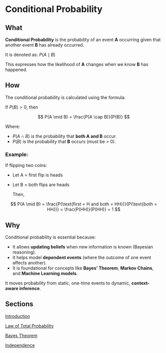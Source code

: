 # Conditional Probability

## **What**

**Conditional Probability** is the probability of an event **A** occurring given that another event **B** has already occurred.

It is denoted as: $P(A \mid B)$

This expresses how the likelihood of **A** changes when we know **B** has happened.

## **How**

The conditional probability is calculated using the formula: 

If $P(B) > 0$, then

$$
P(A \mid B) = \frac{P(A \cap B)}{P(B)}
$$

Where:

- $P(A \cap B)$ is the probability that **both A and B** occur.
- $P(B)$ is the probability that **B** occurs (must be > 0).

### Example:

If flipping two coins:

- Let A = first flip is heads
- Let B = both flips are heads
    
    Then,
    

$$
P(A \mid B) = \frac{P(\text{first = H and both = HH})}{P(\text{both = HH})} = \frac{P(HH)}{P(HH)} = 1
$$

## **Why**

Conditional probability is essential because:

- It allows **updating beliefs** when new information is known (Bayesian reasoning).
- It helps model **dependent events** (where the outcome of one event affects another).
- It is foundational for concepts like **Bayes’ Theorem**, **Markov Chains**, and **Machine Learning models**.

It moves probability from static, one-time events to dynamic, **context-aware inference**.

## **Sections**

[Introduction](Conditional%20Probability%2022d81ba4f78a80d0b53ff357e4a94f69/Introduction%2022d81ba4f78a8060b2bcc6f98a4dcf20.md)

[Law of Total Probability](Conditional%20Probability%2022d81ba4f78a80d0b53ff357e4a94f69/Law%20of%20Total%20Probability%2022d81ba4f78a808f9e5cf92807e8aa20.md)

[Bayes Theorem](Conditional%20Probability%2022d81ba4f78a80d0b53ff357e4a94f69/Bayes%20Theorem%2022d81ba4f78a8051a00ddf0d108ffea3.md)

[Independence](Conditional%20Probability%2022d81ba4f78a80d0b53ff357e4a94f69/Independence%2022d81ba4f78a8036b396f752f6cfdd98.md)